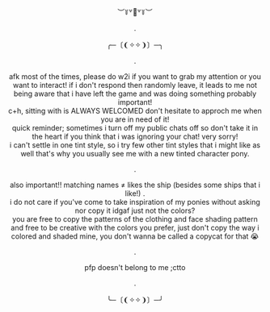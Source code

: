 
  
<div align="center">︶꒦꒷🍭꒷꒦︶

  .
  
<div align="center">  ╭─〔❨✧✧❩〕─╮

.


<div align="center"> afk most of the times, please do w2i if you want to grab my attention or you want to interact! if i don't respond then randomly leave, it leads to me not being aware that i have left the game and was doing something probably important!
<div align="center"> c+h, sitting with is ALWAYS WELCOMED don't hesitate to approch me when you are in need of it! 
<div align="center"> quick reminder; sometimes i turn off my public chats off so don't take it in the heart if you think that i was ignoring your chat! very sorry! 
<div align="center"> i can't settle in one tint style, so i try few other tint styles that i might like as well that's why you usually see me with a new tinted character pony.
  
  .
   <div align="center"> also important!! matching names ≠ likes the ship (besides some ships that i like!)
  .

<div align="center"> i do not care if you've come to take inspiration of my ponies without asking nor copy it idgaf just not the colors? 
  <div align="center"> you are free to copy the patterns of the clothing and face shading pattern and free to be creative with the colors you prefer, just don't copy the way i colored and shaded mine, you don't wanna be called a copycat for that 😭

  .
<div align="center"> pfp doesn't belong to me ;ctto
  
  .

<div align="center">╰─〔❨✧✧❩〕─╯
